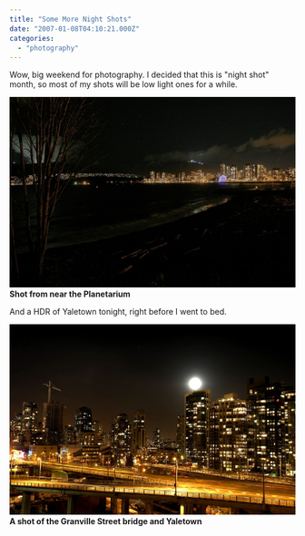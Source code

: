 ```yaml
---
title: "Some More Night Shots"
date: "2007-01-08T04:10:21.000Z"
categories: 
  - "photography"
---
```


Wow, big weekend for photography. I decided that this is "night shot" month, so most of my shots will be low light ones for a while.

[![Vancouver](images/349958894_0b9ea2c87e_o.jpg)](http://www.flickr.com/photos/duanestorey/349958894/) **Shot from near the Planetarium**

And a HDR of Yaletown tonight, right before I went to bed.

[![Yaletown HDR](images/350143254_2899a9240d_o.jpg)](http://www.flickr.com/photos/duanestorey/350143254/) **A shot of the Granville Street bridge and Yaletown**
